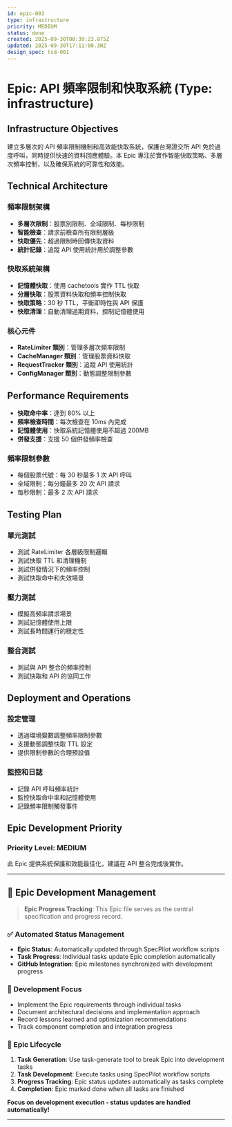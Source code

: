 ```yaml
---
id: epic-003
type: infrastructure
priority: MEDIUM
status: done
created: 2025-09-30T08:39:23.875Z
updated: 2025-09-30T17:11:00.3NZ
design_spec: tsd-001
---
```


# Epic: API 頻率限制和快取系統 (Type: infrastructure)

## Infrastructure Objectives

建立多層次的 API 頻率限制機制和高效能快取系統，保護台灣證交所 API 免於過度呼叫，同時提供快速的資料回應體驗。本 Epic 專注於實作智能快取策略、多層次頻率控制，以及確保系統的可靠性和效能。

## Technical Architecture

### 頻率限制架構

- **多層次限制**：股票別限制、全域限制、每秒限制
- **智能檢查**：請求前檢查所有限制層級
- **快取優先**：超過限制時回傳快取資料
- **統計記錄**：追蹤 API 使用統計用於調整參數

### 快取系統架構

- **記憶體快取**：使用 cachetools 實作 TTL 快取
- **分層快取**：股票資料快取和頻率控制快取
- **快取策略**：30 秒 TTL，平衡即時性與 API 保護
- **快取清理**：自動清理過期資料，控制記憶體使用

### 核心元件

- **RateLimiter 類別**：管理多層次頻率限制
- **CacheManager 類別**：管理股票資料快取
- **RequestTracker 類別**：追蹤 API 使用統計
- **ConfigManager 類別**：動態調整限制參數

## Performance Requirements

- **快取命中率**：達到 80% 以上
- **頻率檢查時間**：每次檢查在 10ms 內完成
- **記憶體使用**：快取系統記憶體使用不超過 200MB
- **併發支援**：支援 50 個併發頻率檢查

### 頻率限制參數

- 每個股票代號：每 30 秒最多 1 次 API 呼叫
- 全域限制：每分鐘最多 20 次 API 請求
- 每秒限制：最多 2 次 API 請求

## Testing Plan

### 單元測試

- 測試 RateLimiter 各層級限制邏輯
- 測試快取 TTL 和清理機制
- 測試併發情況下的頻率控制
- 測試快取命中和失效場景

### 壓力測試

- 模擬高頻率請求場景
- 測試記憶體使用上限
- 測試長時間運行的穩定性

### 整合測試

- 測試與 API 整合的頻率控制
- 測試快取和 API 的協同工作

## Deployment and Operations

### 設定管理

- 透過環境變數調整頻率限制參數
- 支援動態調整快取 TTL 設定
- 提供限制參數的合理預設值

### 監控和日誌

- 記錄 API 呼叫頻率統計
- 監控快取命中率和記憶體使用
- 記錄頻率限制觸發事件

## Epic Development Priority

### Priority Level: MEDIUM

此 Epic 提供系統保護和效能最佳化，建議在 API 整合完成後實作。

---

## 🚀 Epic Development Management

> **Epic Progress Tracking**: This Epic file serves as the central specification and progress record.

### ✅ Automated Status Management

- **Epic Status**: Automatically updated through SpecPilot workflow scripts
- **Task Progress**: Individual tasks update Epic completion automatically
- **GitHub Integration**: Epic milestones synchronized with development progress

### 📝 Development Focus

- Implement the Epic requirements through individual tasks
- Document architectural decisions and implementation approach
- Record lessons learned and optimization recommendations
- Track component completion and integration progress

### 🔄 Epic Lifecycle

1. **Task Generation**: Use task-generate tool to break Epic into development tasks
2. **Task Development**: Execute tasks using SpecPilot workflow scripts
3. **Progress Tracking**: Epic status updates automatically as tasks complete
4. **Completion**: Epic marked done when all tasks are finished

**Focus on development execution - status updates are handled automatically!**

---
